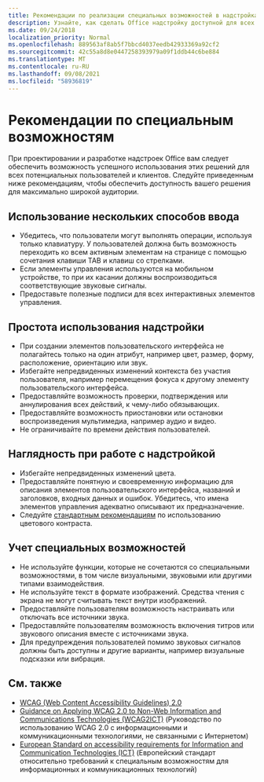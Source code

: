 ```yaml
---
title: Рекомендации по реализации специальных возможностей в надстройках Office
description: Узнайте, как сделать Office надстройку доступной для всех пользователей.
ms.date: 09/24/2018
localization_priority: Normal
ms.openlocfilehash: 889563af8ab5f7bbcd4037eedb42933369a92cf2
ms.sourcegitcommit: 42c55a8d8e0447258393979a09f1ddb44c6be884
ms.translationtype: MT
ms.contentlocale: ru-RU
ms.lasthandoff: 09/08/2021
ms.locfileid: "58936819"
---
```

# <a name="accessibility-guidelines"></a>Рекомендации по специальным возможностям

При проектировании и разработке надстроек Office вам следует обеспечить возможность успешного использования этих решений для всех потенциальных пользователей и клиентов. Следуйте приведенным ниже рекомендациям, чтобы обеспечить доступность вашего решения для максимально широкой аудитории.

## <a name="design-for-multiple-input-methods"></a>Использование нескольких способов ввода

- Убедитесь, что пользователи могут выполнять операции, используя только клавиатуру. У пользователей должна быть возможность переходить ко всем активным элементам на странице с помощью сочетания клавиши TAB и клавиш со стрелками.
- Если элементы управления используются на мобильном устройстве, то при их касании должны воспроизводиться соответствующие звуковые сигналы.
- Предоставьте полезные подписи для всех интерактивных элементов управления. 

## <a name="make-your-add-in-easy-to-use"></a>Простота использования надстройки

- При создании элементов пользовательского интерфейса не полагайтесь только на один атрибут, например цвет, размер, форму, расположение, ориентацию или звук.
- Избегайте непредвиденных изменений контекста без участия пользователя, например перемещения фокуса к другому элементу пользовательского интерфейса.
- Предоставляйте возможность проверки, подтверждения или аннулирования всех действий, к чему-либо обязывающих.
- Предоставляйте возможность приостановки или остановки воспроизведения мультимедиа, например аудио и видео.
- Не ограничивайте по времени действия пользователей.

## <a name="make-your-add-in-easy-to-see"></a>Наглядность при работе с надстройкой

- Избегайте непредвиденных изменений цвета.
- Предоставляйте понятную и своевременную информацию для описания элементов пользовательского интерфейса, названий и заголовков, входных данных и ошибок. Убедитесь, что имена элементов управления адекватно описывают их предназначение.
- Следуйте [стандартным рекомендациям](https://www.w3.org/TR/UNDERSTANDING-WCAG20/visual-audio-contrast-contrast.html) по использованию цветового контраста.

## <a name="account-for-assistive-technologies"></a>Учет специальных возможностей

- Не используйте функции, которые не сочетаются со специальными возможностями, в том числе визуальными, звуковыми или другими типами взаимодействия.
- Не используйте текст в формате изображений. Средства чтения с экрана не могут считывать текст внутри изображений.
- Предоставляйте пользователям возможность настраивать или отключать все источники звука.
- Предоставляйте пользователям возможность включения титров или звукового описания вместе с источниками звука.
- Для предупреждения пользователей помимо звуковых сигналов должны быть доступны и другие варианты, например визуальные подсказки или вибрация.

## <a name="see-also"></a>См. также

- [WCAG (Web Content Accessibility Guidelines) 2.0](https://www.w3.org/TR/wcag2ict/#REF-WCAG20)
- [Guidance on Applying WCAG 2.0 to Non-Web Information and Communications Technologies (WCAG2ICT)](https://www.w3.org/TR/wcag2ict/) (Руководство по использованию WCAG 2.0 с информационными и коммуникационными технологиями, не связанными с Интернетом)
- [European Standard on accessibility requirements for Information and Communication Technologies (ICT)](https://www.etsi.org/deliver/etsi_en/301500_301599/301549/01.00.00_20/en_301549v010000c.pdf) (Европейский стандарт относительно требований к специальным возможностям для информационных и коммуникационных технологий) 
